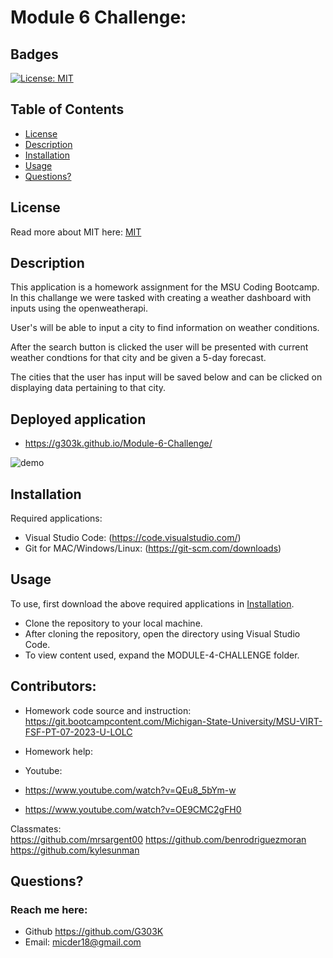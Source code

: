 # Module 6 Challenge:

## Badges

[![License: MIT](https://img.shields.io/badge/License-MIT-yellow.svg)](https://opensource.org/licenses/MIT)

## Table of Contents

- [License](#license)
- [Description](#description)
- [Installation](#installation)
- [Usage](#usage)
- [Questions?](#questions)

## License

Read more about MIT here:
[MIT](https://opensource.org/licenses/MIT)

## Description

This application is a homework assignment for the MSU Coding Bootcamp.
In this challange we were tasked with creating a weather dashboard with inputs using the openweatherapi. 

User's will be able to input a city to find information on weather conditions.

After the search button is clicked the user will be presented with current weather condtions
for that city and be given a 5-day forecast. 

The cities that the user has input will be saved  below and can be clicked on displaying data pertaining
to that city.

## Deployed application
- https://g303k.github.io/Module-6-Challenge/

![demo](https://github.com/G303K/Module-4-Challenge/assets/139593153/950bdd45-28c7-4b57-bd58-a1b105d41010)




## Installation

Required applications:
- Visual Studio Code: (https://code.visualstudio.com/)
- Git for MAC/Windows/Linux: (https://git-scm.com/downloads)

## Usage

To use, first download the above required applications in [Installation](#installation).

- Clone the repository to your local machine.
- After cloning the repository, open the directory using Visual Studio Code.
- To view content used, expand the MODULE-4-CHALLENGE folder. 

## Contributors:
- Homework code source and instruction: https://git.bootcampcontent.com/Michigan-State-University/MSU-VIRT-FSF-PT-07-2023-U-LOLC

- Homework help: 

- Youtube:
- https://www.youtube.com/watch?v=QEu8_5bYm-w
- https://www.youtube.com/watch?v=OE9CMC2gFH0

Classmates:     
https://github.com/mrsargent00
https://github.com/benrodriguezmoran
https://github.com/kylesunman



  ## Questions?

  ### Reach me here:

* Github https://github.com/G303K
* Email: micder18@gmail.com
